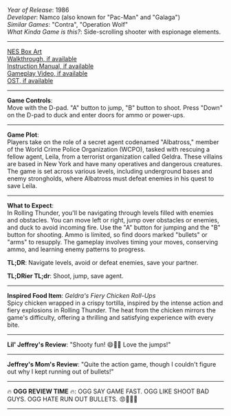 *Year of Release*: 1986  
*Developer*: Namco (also known for "Pac-Man" and "Galaga")  
*Similar Games*: "Contra", "Operation Wolf"  
*What Kinda Game is this?*: Side-scrolling shooter with espionage elements.  

---
[NES Box Art](https://www.google.com/search?tbm=isch&q=NES+Box+Art+Rolling+Thunder)   
[Walkthrough, if available](https://www.google.com/search?q=Walkthrough+NES+Rolling+Thunder)  
[Instruction Manual, if available](https://www.google.com/search?q=NES+Instruction+Manual+Rolling+Thunder)  
[Gameplay Video, if available](https://www.youtube.com/results?search_query=gameplay+NES+Rolling+Thunder)  
[OST, if available](https://www.youtube.com/results?search_query=gameplay+NES+Rolling+Thunder+OST)  

- - -
**Game Controls**:  
Move with the D-pad. "A" button to jump, "B" button to shoot. Press "Down" on the D-pad to duck and enter doors for ammo or power-ups.

- - -
**Game Plot**:  
Players take on the role of a secret agent codenamed "Albatross," member of the World Crime Police Organization (WCPO), tasked with rescuing a fellow agent, Leila, from a terrorist organization called Geldra. These villains are based in New York and have many operatives and dangerous creatures. The game is set across various levels, including underground bases and enemy strongholds, where Albatross must defeat enemies in his quest to save Leila.

- - -
**What to Expect**:  
In Rolling Thunder, you'll be navigating through levels filled with enemies and obstacles. You can move left or right, jump over obstacles or enemies, and duck to avoid incoming fire. Use the "A" button for jumping and the "B" button for shooting. Ammo is limited, so find doors marked "bullets" or "arms" to resupply. The gameplay involves timing your moves, conserving ammo, and learning enemy patterns to progress.

**TL;DR**: Navigate levels, avoid or defeat enemies, save your partner.  

**TL;DRier TL;dr**: Shoot, jump, save agent.

---
**Inspired Food Item**: *Geldra's Fiery Chicken Roll-Ups*  
Spicy chicken wrapped in a crispy tortilla, inspired by the intense action and fiery explosions in Rolling Thunder. The heat from the chicken mirrors the game's difficulty, offering a thrilling and satisfying experience with every bite.

---
**Lil' Jeffrey's Review**: "Shooty fun! 😄🔫💥 Love the jumps!"  

---
**Jeffrey's Mom's Review**: "Quite the action game, though I couldn't figure out why I kept running out of bullets!"  

---
🔥 **OGG REVIEW TIME** 🔥: OGG SAY GAME FAST. OGG LIKE SHOOT BAD GUYS. OGG HATE RUN OUT BULLETS. 😡🔫🚶‍♂️  

---